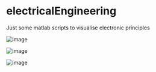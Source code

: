 # electricalEngineering
Just some matlab scripts to visualise electronic principles

![image](https://github.com/Sveppg/electricalEngineering/assets/54738234/8d4d878a-8e8d-473b-b79d-4f8181c7ab62)


![image](https://github.com/Sveppg/electricalEngineering/assets/54738234/780ddb4e-8ca3-48e8-bfad-5e38c60164d9)

![image](https://github.com/Sveppg/electricalEngineering/assets/54738234/3cbebe8a-f6f9-4526-9250-3a249558ad65)
